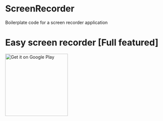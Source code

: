 # ScreenRecorder
Boilerplate code for a screen recorder application



# Easy screen recorder [Full featured]

<a href='https://play.google.com/store/apps/details?id=com.nyuciverse.screenrecorder&pcampaignid=MKT-Other-global-all-co-prtnr-py-PartBadge-Mar2515-1'><img alt='Get it on Google Play' width="200" src='https://play.google.com/intl/en_us/badges/images/generic/en_badge_web_generic.png'/></a>

